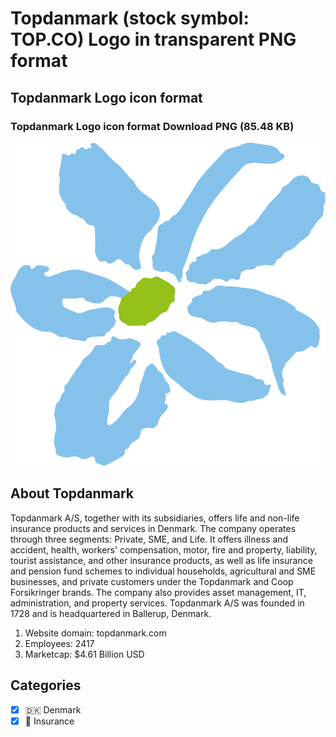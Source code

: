 # Topdanmark (stock symbol: TOP.CO) Logo in transparent PNG format

## Topdanmark Logo icon format

### Topdanmark Logo icon format Download PNG (85.48 KB)

![Topdanmark Logo icon format Download PNG (85.48 KB)](/img/orig/TOP.CO-1ab4d00b.png)

## About Topdanmark

Topdanmark A/S, together with its subsidiaries, offers life and non-life insurance products and services in Denmark. The company operates through three segments: Private, SME, and Life. It offers illness and accident, health, workers' compensation, motor, fire and property, liability, tourist assistance, and other insurance products, as well as life insurance and pension fund schemes to individual households, agricultural and SME businesses, and private customers under the Topdanmark and Coop Forsikringer brands. The company also provides asset management, IT, administration, and property services. Topdanmark A/S was founded in 1728 and is headquartered in Ballerup, Denmark.

1. Website domain: topdanmark.com
2. Employees: 2417
3. Marketcap: $4.61 Billion USD


## Categories
- [x] 🇩🇰 Denmark
- [x] 🏦 Insurance
